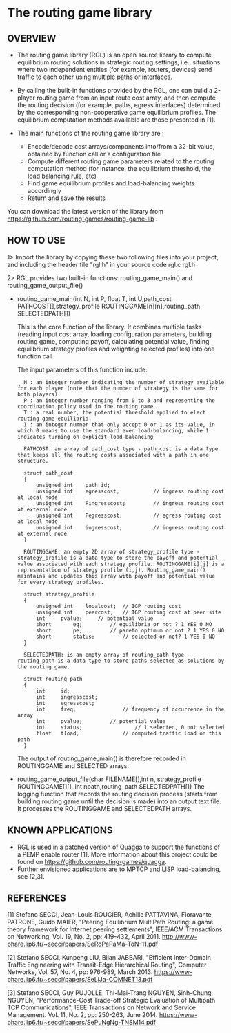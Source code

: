 # The routing game library 

OVERVIEW
--------

* The routing game library (RGL) is an open source library to compute equilibrium routing solutions in strategic routing settings, i.e., situations where two independent entities (for example, routers, devices) send traffic to each other using multiple paths or interfaces.

* By calling the built-in functions provided by the RGL, one can build a 2-player routing game from an input route cost array, and then compute the routing decision (for example, paths, egress interfaces) determined by the corresponding non-cooperative game equilibrium profiles. The equilibrium computation methods available are those presented in [1].

* The main functions of the routing game library are :
	+ Encode/decode cost arrays/components into/from a 32-bit value, obtained by function call or a configuration file
	+ Compute different routing game parameters related to the routing computation method (for instance, the equilibrium threshold, the load balancing rule, etc) 
	+ Find game equilibrium profiles and load-balancing weights accordingly
	+ Return and save the results

You can download the latest version of the library from https://github.com/routing-games/routing-game-lib .


HOW TO USE
----------

1> Import the library by copying these two following files into your project, and including the header file "rgl.h" in your source code
	rgl.c 
	rgl.h 

2> RGL provides two built-in functions: routing_game_main() and routing_game_output_file()

* routing_game_main(int N, int P, float T, int U,path_cost PATHCOST[],strategy_profile ROUTINGGAME[n][n],routing_path SELECTEDPATH[]) 

	This is the core function of the library. It combines multiple tasks (reading input cost array, loading configuration parameters, building routing game, computing payoff, calculating potential value, finding equilibrium strategy profiles and weighting selected profiles) into one function call. 
	
	The input parameters of this function include: 
	
		N : an integer number indicating the number of strategy available for each player (note that the number of strategy is the same for both players).
		P : an integer number ranging from 0 to 3 and representing the coordination policy used in the routing game.
		T : a real number, the potential threshold applied to elect routing game equilibria.
		I : an integer numner that only accept 0 or 1 as its value, in which 0 means to use the standard even load-balancing, while 1 indicates turning on explicit load-balancing 

		PATHCOST: an array of path_cost type - path_cost is a data type that keeps all the routing costs associated with a path in one structure. 

		struct path_cost
		{
			unsigned int 	path_id;
			unsigned int 	egresscost;           // ingress routing cost at local node  
			unsigned int 	Pingresscost;         // ingress routing cost at external node 
			unsigned int 	Pegresscost;          // egress routing cost at local node  
			unsigned int 	ingresscost;          // ingress routing cost at external node
		}

		ROUTINGGAME: an empty 2D array of strategy_profile type - strategy_profile is a data type to store the payoff and potential value associated with each strategy profile. ROUTINGGAME[i][j] is a representation of strategy profile (i,j). Routing_game_main() maintains and updates this array with payoff and potential value for every strategy profiles.

		struct strategy_profile
		{
			unsigned int	localcost;	// IGP routing cost
			unsigned int	peercost; 	// IGP routing cost at peer site
			int		pvalue; 	// potential value
			short		eq; 		// equilibria or not ? 1 YES 0 NO
			short		pe;  		// pareto optimum or not ? 1 YES 0 NO
			short		status;      	// selected or not? 1 YES 0 NO
		}

		SELECTEDPATH: is an empty array of routing_path type - routing_path is a data type to store paths selected as solutions by the routing game.
		
		struct routing_path
		{
			int     id;
			int     ingresscost;
			int     egresscost;
			int     freq;           	// frequency of occurrence in the array
			int     pvalue;			// potential value
			int     status;             	// 1 selected, 0 not selected
			float   tload;           	// computed traffic load on this path
		}

	The output of routing_game_main() is therefore recorded in ROUTINGGAME and SELECTED arrays. 
	
* routing_game_output_file(char FILENAME[],int n, strategy_profile ROUTINGGAME[][], int npath,routing_path SELECTEDPATH[])
	The logging function that records the routing decision process (starts from building routing game until the decision is made) into an output text file. 
	It processes the ROUTINGGAME and SELECTEDPATH arrays.  


KNOWN APPLICATIONS
---------------

* RGL is used in a patched version of Quagga to support the functions of a PEMP enable router [1]. More information about this project could be found on https://github.com/routing-games/quagga. 
* Further envisioned applications are to MPTCP and LISP load-balancing, see [2,3].




REFERENCES
----------

[1] Stefano SECCI, Jean-Louis ROUGIER, Achille PATTAVINA, Fioravante PATRONE, Guido MAIER, "Peering Equilibrium MultiPath Routing: a game theory framework for Internet peering settlements", IEEE/ACM Transactions on Networking, Vol. 19, No. 2, pp: 419-432, April 2011. http://www-phare.lip6.fr/~secci/papers/SeRoPaPaMa-ToN-11.pdf

[2] Stefano SECCI, Kunpeng LIU, Bijan JABBARI, "Efficient Inter-Domain Traffic Engineering with Transit-Edge Hierarchical Routing", Computer Networks, Vol. 57, No. 4, pp: 976-989, March 2013. https://www-phare.lip6.fr/~secci/papers/SeLiJa-COMNET13.pdf

[3] Stefano SECCI, Guy PUJOLLE, Thi-Mai-Trang NGUYEN, Sinh-Chung NGUYEN, "Performance-Cost Trade-off Strategic Evaluation of Multipath TCP Communications", IEEE Transactions on Network and Service Management. Vol. 11, No. 2, pp: 250-263, June 2014. https://www-phare.lip6.fr/~secci/papers/SePuNgNg-TNSM14.pdf

